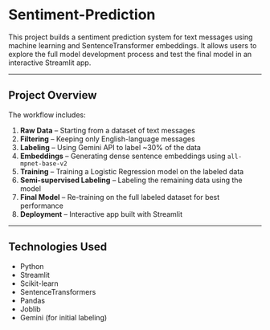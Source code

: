 # Sentiment-Prediction

This project builds a sentiment prediction system for text messages using machine learning and SentenceTransformer embeddings. It allows users to explore the full model development process and test the final model in an interactive Streamlit app.

---

## Project Overview

The workflow includes:

1. **Raw Data** – Starting from a dataset of text messages
2. **Filtering** – Keeping only English-language messages
3. **Labeling** – Using Gemini API to label ~30% of the data
4. **Embeddings** – Generating dense sentence embeddings using `all-mpnet-base-v2`
5. **Training** – Training a Logistic Regression model on the labeled data
6. **Semi-supervised Labeling** – Labeling the remaining data using the model
7. **Final Model** – Re-training on the full labeled dataset for best performance
8. **Deployment** – Interactive app built with Streamlit

---

## Technologies Used

- Python
- Streamlit
- Scikit-learn
- SentenceTransformers
- Pandas
- Joblib
- Gemini (for initial labeling)
